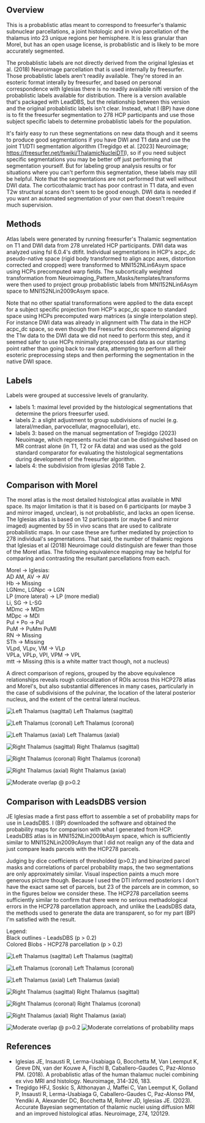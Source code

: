 ## Overview

This is a probablistic atlas meant to correspond to freesurfer's thalamic 
subnuclear parcellations, a joint histologic and in vivo parcellation of the
thalamus into 23 unique regions per hemisphere. It is less granular than 
Morel, but has an open usage license, is probablistic and is likely to be 
more accurately segmented.

The probablistic labels are not directly derived from the original Iglesias 
et al. (2018) Neuroimage parcellation that is used internally by freesurfer.
Those probablistic labels aren't readily available. They're stored in an
esoteric format interally by freesurfer, and based on personal correspondence 
with Iglesias there is no readily available nifti version of the 
probablistic labels available for distribution. There is a version available
that's packaged with LeadDBS, but the relationship between this version and
the original probablistic labels isn't clear. Instead, what I (BP) have done
is to fit the freesurfer segmentation to 278 HCP participants and use those
subject specific labels to determine probablistic labels for the population.

It's fairly easy to run these segmentations on new data though and it seems to
produce good segmentations if you have DWI and T1 data and use the joint T1/DTI
segmentation algorithm (Tregidgo et al. [2023] Neuroimage; 
https://freesurfer.net/fswiki/ThalamicNucleiDTI), so if you need subject 
specific segmentations you may be better off just performing that segmentation 
yourself. But for labeling group analysis results or for situations where you
can't perform this segmentation, these labels may still be helpful. Note that 
the segmentations are not performed that well without DWI data. The 
corticothalamic tract has poor contrast in T1 data, and even T2w structural 
scans don't seem to be good enough. DWI data is needed if you want an automated
segmentation of your own that doesn't require much supervision.

## Methods

Atlas labels were generated by running freesurfer's Thalamic segmentation on
T1 and DWI data from 278 unrelated HCP participants. DWI data was analyzed
using fsl 6.0.4's dtifit. Individual segmentations in HCP's acpc_dc 
pseudo-native space (rigid body transformed to align acpc axes, distortion 
corrected and cropped) were transformed to MNI152NLin6Asym space using HCPs 
precomputed warp fields. The subcortically weighted transformation from 
Neuroimaging_Pattern_Masks/templates/transforms were then used to project group
probablistic labels from MNI152NLin6Asym space to MNI152NLin2009cAsym space. 

Note that no other spatial transformations were applied to the data except for 
a subject specific projection from HCP's acpc_dc space to standard space using
HCPs precomputed warp matrices (a single interpolation step). For instance
DWI data was already in alignment with T1w data in the HCP acpc_dc space, so
even though the Freesurfer docs recommend aligning the T1w data to the DWI data
we did not need to perform this step, and it seemed safer to use HCPs minimally
preprocessed data as our starting point rather than going back to raw data, 
attempting to perform all their esoteric preprocessing steps and then 
performing the segmentation in the native DWI space.

## Labels

Labels were grouped at successive levels of granularity. 
* labels 1: maximal level provided by the histological segmentations that determine the
priors freesurfer used. 
* labels 2: a slight adjustment to group subdivisions 
of nuclei (e.g. lateral/median, parvocellular, magnocellular), etc. 
* labels 3: based on the manual segmentation of Tregidgo (2023) Neuoimage, which 
represents nuclei that can be distinguished based on MR contrast alone (in
T1, T2 or FA data) and was used as the gold standard comparator for evaluating
the histological segmentations during development of the freesurfer algorithm.
* labels 4: the subdivision from iglesias 2018 Table 2.

## Comparison with Morel

The morel atlas is the most detailed histological atlas available in MNI space.
Its major limitation is that it is based on 6 participants (or maybe 3 and
mirror imaged, unclear), is not probablistic, and lacks an open license. The 
Iglesias atlas is based on 12 participants (or maybe 6 and mirror imaged) 
augmented by 55 in vivo scans that are used to calibrate probabilistic maps. 
In our case these are further mediated by projection to 278 individual's 
segmentations. That said, the number of thalamic regions that Iglesias et al 
(2018) Neuroimage could distinguish are fewer than those of the Morel atlas. 
The following equivalence mapping may be helpful for comparing and contrasting 
the resultant parcellations from each.

Morel -> Iglesias: <br />
AD AM, AV -> AV <br />
Hb -> Missing <br />
LGNmc, LGNpc -> LGN <br />
LP (more lateral) -> LP (more medial) <br />
Li, SG -> L-SG <br />
MDmc -> MDm <br />
MDpc -> MDl <br />
PuI + Po -> PuI <br />
PuM -> PuMm PuMl <br />
RN -> Missing <br />
STh -> Missing <br />
VLpd, VLpv, VM -> VLp <br />
VPLa, VPLp, VPI, VPM -> VPL <br />
mtt -> Missing (this is a white matter tract though, not a nucleus) <br />

A direct comparison of regions, grouped by the above equivalence relationships
reveals rough colocalization of ROIs across this HCP278 atlas and Morel's,
but also substantial differences in many cases, particularly in the case of 
subdivisions of the pulvinar, the location of the lateral posterior nucleus, 
and the extent of the central lateral nucleus.

![Left Thalamus (sagittal)](html/compare_with_morel_01.png)
Left Thalamus (sagittal)

![Left Thalamus (coronal)](html/compare_with_morel_03.png)
Left Thalamus (coronal)

![Left Thalamus (axial)](html/compare_with_morel_02.png)
Left Thalamus (axial)

![Right Thalamus (sagittal)](html/compare_with_morel_04.png)
Right Thalamus (sagittal)

![Right Thalamus (coronal)](html/compare_with_morel_06.png)
Right Thalamus (coronal)

![Right Thalamus (axial)](html/compare_with_morel_05.png)
Right Thalamus (axial)

![Moderate overlap @ p>0.2](html/compare_with_morel_07.png)

## Comparison with LeadsDBS version

JE Iglesias made a first pass effort to assemble a set of probability maps for 
use in LeadsDBS. I (BP)  downloaded the software and obtained the probability maps 
for comparison with what I generated from HCP. LeadsDBS atlas is in 
MNI152NLin2009bAsym space, which is sufficiently similar to MNI152NLin2009cAsym 
that I did not realign any of the data and just compare leads parcels with the 
HCP278 parcels.

Judging by dice coefficients of thresholded (p>0.2) and binarized parcel masks
and correlations of parcel probability maps, the two segmentations are only
approximately similar. Visual inspection paints a much more generous
picture though. Because I used the DTI informed posteriors I don't have the
exact same set of parcels, but 23 of the parcels are in common, so in the figures
below we consider these. The HCP278 parcellation seems sufficiently similar to
confirm that there were no serious methadological errors in the HCP278 
parcellation approach, and unlike the LeadsDBS data, the methods used to generate
the data are transparent, so for my part (BP) I'm satisfied with the result.

Legend: <br />
Black outlines - LeadsDBS (p > 0.2) <br />
Colored Blobs - HCP278 parcellation (p > 0.2) <br />

![Left Thalamus (sagittal)](html/compare_with_leadDBS_version_02.png)
Left Thalamus (sagittal)

![Left Thalamus (coronal)](html/compare_with_leadDBS_version_04.png)
Left Thalamus (coronal)

![Left Thalamus (axial)](html/compare_with_leadDBS_version_03.png)
Left Thalamus (axial)

![Right Thalamus (sagittal)](html/compare_with_leadDBS_version_05.png)
Right Thalamus (sagittal)

![Right Thalamus (coronal)](html/compare_with_leadDBS_version_07.png)
Right Thalamus (coronal)

![Right Thalamus (axial)](html/compare_with_leadDBS_version_06.png)
Right Thalamus (axial)

![Moderate overlap @ p>0.2](html/compare_with_leadDBS_version_08.png)
![Moderate correlations of probability maps](html/compare_with_leadDBS_version_09.png)

## References

* Iglesias JE, Insausti R, Lerma-Usabiaga G, Bocchetta M, Van Leemput K, Greve DN, van der Kouwe A, Fischl B, Caballero-Gaudes C, Paz-Alonso PM. (2018). A probablistic atlas of the human thalamuc nuclei combining ex vivo MRI and histology. Neuroimage, 314-326, 183.
* Tregidgo HFJ, Soskic S, Althonayan J, Maffei C, Van Leemput K, Golland P, Insausti R, Lerma-Usabiaga G, Caballero-Gaudes C, Paz-Alonso PM, Yendiki A, Alexander DC, Bocchetta M, Rohrer JD, Iglesias JE. (2023). Accurate Bayesian segmentation of thalamic nuclei using diffusion MRI and an improved histological atlas. Neuroimage,  274, 120129.
